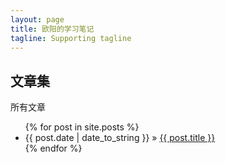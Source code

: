 ```yaml
---
layout: page
title: 欧阳的学习笔记
tagline: Supporting tagline
---
```

    
## 文章集

所有文章

<ul class="posts">
  {% for post in site.posts %}
    <li><span>{{ post.date | date_to_string }}</span> &raquo; <a href="{{ BASE_PATH }}{{ post.url }}">{{ post.title }}</a></li>
  {% endfor %}
</ul>